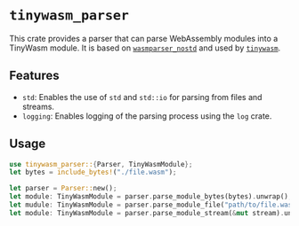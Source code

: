 # `tinywasm_parser`

This crate provides a parser that can parse WebAssembly modules into a TinyWasm module. It is based on 
[`wasmparser_nostd`](https://crates.io/crates/wasmparser_nostd) and used by [`tinywasm`](https://crates.io/crates/tinywasm).

## Features

- `std`: Enables the use of `std` and `std::io` for parsing from files and streams.
- `logging`: Enables logging of the parsing process using the `log` crate.

## Usage

```rust
use tinywasm_parser::{Parser, TinyWasmModule};
let bytes = include_bytes!("./file.wasm");

let parser = Parser::new();
let module: TinyWasmModule = parser.parse_module_bytes(bytes).unwrap();
let mudule: TinyWasmModule = parser.parse_module_file("path/to/file.wasm").unwrap(); 
let module: TinyWasmModule = parser.parse_module_stream(&mut stream).unwrap();
```

